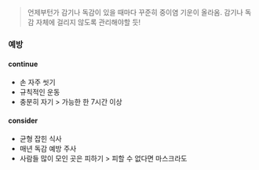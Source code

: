 > 언제부턴가 감기나 독감이 있을 때마다 꾸준히 중이염 기운이 올라옴. 감기나 독감 자체에 걸리지 않도록 관리해야할 듯!
### 예방
#### continue
- 손 자주 씻기
- 규칙적인 운동
- 충분히 자기 > 가능한 한 7시간 이상
#### consider
- 균형 잡힌 식사
- 매년 독감 예방 주사
- 사람들 많이 모인 곳은 피하기 > 피할 수 없다면 마스크라도